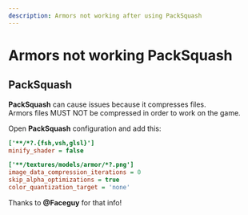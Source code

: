 ```yaml
---
description: Armors not working after using PackSquash
---
```


# Armors not working PackSquash

## PackSquash

**PackSquash** can cause issues because it compresses files.\
Armors files MUST NOT be compressed in order to work on the game.

Open **PackSquash** configuration and add this:

```ini
['**/*?.{fsh,vsh,glsl}']
minify_shader = false

['**/textures/models/armor/*?.png']
image_data_compression_iterations = 0
skip_alpha_optimizations = true
color_quantization_target = 'none'
```

Thanks to **@Faceguy** for that info!
